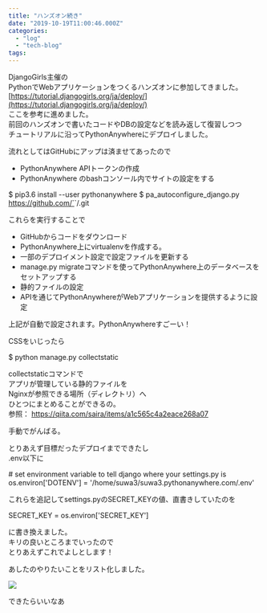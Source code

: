 ```yaml
---
title: "ハンズオン続き"
date: "2019-10-19T11:00:46.000Z"
categories: 
  - "log"
  - "tech-blog"
tags: 
---
```


DjangoGirls主催の  
PythonでWebアプリケーションをつくるハンズオンに参加してきました。  
[https://tutorial.djangogirls.org/ja/deploy/](https://tutorial.djangogirls.org/ja/deploy/)  
ここを参考に進めました。  
前回のハンズオンで書いたコードやDBの設定などを読み返して復習しつつ  
チュートリアルに沿ってPythonAnywhereにデプロイしました。

流れとしてはGitHubにアップは済ませてあったので

- PythonAnywhere APIトークンの作成
- PythonAnywhere のbashコンソール内でサイトの設定をする

$ pip3.6 install --user pythonanywhere
$ pa\_autoconfigure\_django.py https://github.com/`<github-username>`/<blog-name>.git

これらを実行することで

- GitHubからコードをダウンロード
- PythonAnywhere上にvirtualenvを作成する。
- 一部のデプロイメント設定で設定ファイルを更新する
- manage.py migrateコマンドを使ってPythonAnywhere上のデータベースをセットアップする
- 静的ファイルの設定
- APIを通じてPythonAnywhereがWebアプリケーションを提供するように設定

上記が自動で設定されます。PythonAnywhereすごーい！

CSSをいじったら

$ python manage.py collectstatic

collectstaticコマンドで  
アプリが管理している静的ファイルを  
Nginxが参照できる場所（ディレクトリ）へ  
ひとつにまとめることができるの。  
参照： https://qiita.com/saira/items/a1c565c4a2eace268a07

手動でがんばる。

とりあえず目標だったデプロイまでできたし  
.env以下に

\# set environment variable to tell django where your settings.py is os.environ\['DOTENV'\] = '/home/suwa3/suwa3.pythonanywhere.com/.env'

これらを追記してsettings.pyのSECRET\_KEYの値、直書きしていたのを

SECRET\_KEY = os.environ\['SECRET\_KEY'\]

に書き換えました。  
キリの良いところまでいったので  
とりあえずこれでよしとします！

あしたのやりたいことをリスト化しました。

![](http://wp.suwa3.me/wp-content/uploads/2019/10/e382b9e382afe383aae383bce383b3e382b7e383a7e38383e38388-2019-10-19-20.29.47.png?w=667)

できたらいいなあ
